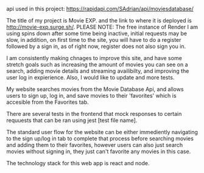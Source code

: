 api used in this project:  https://rapidapi.com/SAdrian/api/moviesdatabase/

The title of my project is Movie EXP. and the link to where it is deployed is http://movie-exp.surge.sh/.
PLEASE NOTE: The free instance of Render I am using spins down after some time being inactive, initial requests may be slow, 
in addition, on first time to the site, you will have to do a register followed by a sign in, as of right now, register does not also sign you in.

I am consistently making chnages to improve this site, and have some stretch goals such as increasing the amount of movies you can see on a search, 
adding movie details and streaming availibilty, and improving the user log in expierience. Also, I would like to update and more tests.

My website searches movies from the Movie Database Api, and allows users to sign up, log in, and save movies to their 'favorites'
which is accesible from the Favorites tab.

There are several tests in the frontend that mock responses to certain requuests that can be ran using jest [test file name].

The standard user flow for the website can be either immediently navigating to the sign up/log in tab to complete that process
before searching movies and adding them to their favorites, however users can also just search movies without signing in, they just
can't favorite any movies in this case. 

The technology stack for this web app is react and node. 



